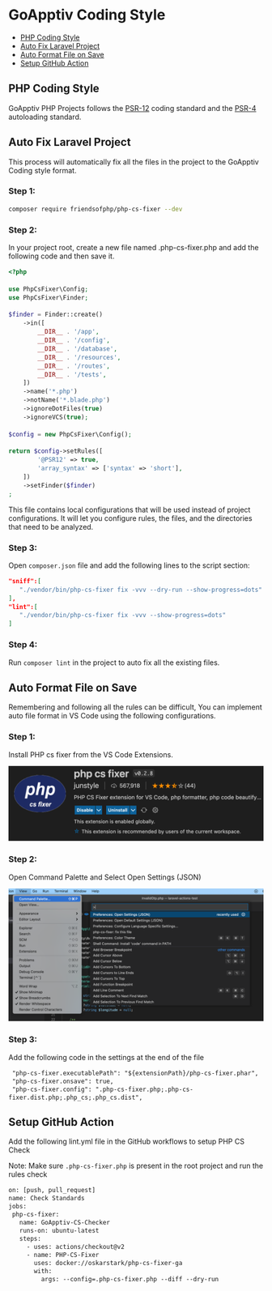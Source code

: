 # GoApptiv Coding Style

- [PHP Coding Style](#ga-cs)
- [Auto Fix Laravel Project](#auto-fix-laravel-project)
- [Auto Format File on Save](#auto-format-file)
- [Setup GitHub Action](#github-action)

## PHP Coding Style

<a name="ga-cs"></a>
GoApptiv PHP Projects follows the [PSR-12](https://www.php-fig.org/psr/psr-12/) coding standard and the [PSR-4](https://www.php-fig.org/psr/psr-4/) autoloading standard.

<a name="auto-fix-laravel-project"></a>

## Auto Fix Laravel Project

This process will automatically fix all the files in the project to the GoApptiv Coding style format.

### Step 1:

```bash
composer require friendsofphp/php-cs-fixer --dev
```

### Step 2:

In your project root, create a new file named .php-cs-fixer.php and add the following code and then save it.

```php
<?php

use PhpCsFixer\Config;
use PhpCsFixer\Finder;

$finder = Finder::create()
    ->in([
        __DIR__ . '/app',
        __DIR__ . '/config',
        __DIR__ . '/database',
        __DIR__ . '/resources',
        __DIR__ . '/routes',
        __DIR__ . '/tests',
    ])
    ->name('*.php')
    ->notName('*.blade.php')
    ->ignoreDotFiles(true)
    ->ignoreVCS(true);

$config = new PhpCsFixer\Config();

return $config->setRules([
        '@PSR12' => true,
        'array_syntax' => ['syntax' => 'short'],
    ])
    ->setFinder($finder)
;
```

This file contains local configurations that will be used instead of project configurations. It will let you configure rules, the files, and the directories that need to be analyzed.

### Step 3:

Open `composer.json` file and add the following lines to the script section:

```json
"sniff":[
   "./vendor/bin/php-cs-fixer fix -vvv --dry-run --show-progress=dots"
],
"lint":[
   "./vendor/bin/php-cs-fixer fix -vvv --show-progress=dots"
]
```

### Step 4:

Run `composer lint` in the project to auto fix all the existing files.

<a name="auto-format-file"></a>

## Auto Format File on Save

Remembering and following all the rules can be difficult, You can implement auto file format in VS Code using the following configurations.

### Step 1:

Install PHP cs fixer from the VS Code Extensions.

![image alt text](php-cs-fixer.png)

### Step 2:

Open Command Palette and Select Open Settings (JSON)

![image alt text](vscode-settings.png)

### Step 3:

Add the following code in the settings at the end of the file

```
 "php-cs-fixer.executablePath": "${extensionPath}/php-cs-fixer.phar",
 "php-cs-fixer.onsave": true,
 "php-cs-fixer.config": ".php-cs-fixer.php;.php-cs-fixer.dist.php;.php_cs;.php_cs.dist",
```

<a name="github-action"></a>

## Setup GitHub Action

Add the following lint.yml file in the GitHub workflows to setup PHP CS Check

Note: Make sure `.php-cs-fixer.php` is present in the root project and run the rules check

```
on: [push, pull_request]
name: Check Standards
jobs:
 php-cs-fixer:
   name: GoApptiv-CS-Checker
   runs-on: ubuntu-latest
   steps:
     - uses: actions/checkout@v2
     - name: PHP-CS-Fixer
       uses: docker://oskarstark/php-cs-fixer-ga
       with:
         args: --config=.php-cs-fixer.php --diff --dry-run
```
